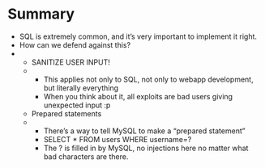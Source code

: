 # Summary

* SQL is extremely common, and it’s very important to implement it right.
* How can we defend against this?
* * SANITIZE USER INPUT!
  * * This applies not only to SQL, not only to webapp development, but literally everything
    * When you think about it, all exploits are bad users giving unexpected input :p
  * Prepared statements
  * * There’s a way to tell MySQL to make a “prepared statement”
    * SELECT \* FROM users WHERE username=?
    * The ? is filled in by MySQL, no injections here no matter what bad characters are there.

